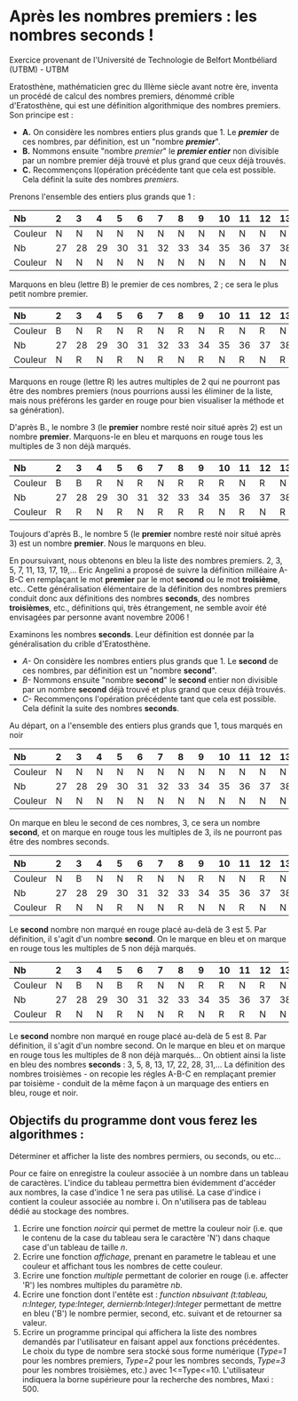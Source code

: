 # Après les nombres premiers : les nombres seconds !
Exercice provenant de l'Université de Technologie de Belfort Montbéliard (UTBM) - UTBM

Eratosthène, mathématicien grec du IIIème siècle avant notre ère, inventa un procédé de calcul des nombres premiers, dénommé crible d'Eratosthène, qui est une définition algorithmique des nombres premiers. Son principe est :
- **A.** On considère les nombres entiers plus grands que 1. Le ***premier*** de ces nombres, par définition, est un "nombre ***premier***".
- **B.** Nommons ensuite "nombre *premier*" le ***premier entier*** non divisible par un nombre premier déjà trouvé et plus grand que ceux déjà trouvés.
- **C.** Recommençons l(opération précédente tant que cela est possible. Cela définit la suite des nombres *premiers*.

Prenons l'ensemble des entiers plus grands que 1 :

| Nb      |  2 |  3 |  4 |  5 |  6 |  7 |  8 |  9 | 10 | 11 | 12 | 13 | 14 | 15 | 16 | 17 | 18 | 19 | 20 | 21 | 22 | 23 | 24 | 25 | 26 |
| :------ | :- | :- | :- | :- | :- | :- | :- | :- | :- | :- | :- | :- | :- | :- | :- | :- | :- | :- | :- | :- | :- | :- | :- | :- | :- |
| Couleur |  N |  N |  N |  N |  N |  N |  N |  N |  N |  N |  N |  N |  N |  N |  N |  N |  N |  N |  N |  N |  N |  N |  N |  N |  N |
| Nb      | 27 | 28 | 29 | 30 | 31 | 32 | 33 | 34 | 35 | 36 | 37 | 38 | 39 | 40 | 41 | 42 | 43 | 44 | 45 | 46 | 47 | 48 |    |    |    |
| Couleur |  N |  N |  N |  N |  N |  N |  N |  N |  N |  N |  N |  N |  N |  N |  N |  N |  N |  N |  N |  N |  N |  N |    |    |    |

Marquons en bleu (lettre B) le premier de ces nombres, 2 ; ce sera le plus petit nombre premier.

| Nb      |  2 |  3 |  4 |  5 |  6 |  7 |  8 |  9 | 10 | 11 | 12 | 13 | 14 | 15 | 16 | 17 | 18 | 19 | 20 | 21 | 22 | 23 | 24 | 25 | 26 |
| :------ | :- | :- | :- | :- | :- | :- | :- | :- | :- | :- | :- | :- | :- | :- | :- | :- | :- | :- | :- | :- | :- | :- | :- | :- | :- |
| Couleur |  B |  N |  R |  N |  R |  N |  R |  N |  R |  N |  R |  N |  R |  N |  R |  N |  R |  N |  R |  N |  R |  N |  R |  N |  R |
| Nb      | 27 | 28 | 29 | 30 | 31 | 32 | 33 | 34 | 35 | 36 | 37 | 38 | 39 | 40 | 41 | 42 | 43 | 44 | 45 | 46 | 47 | 48 |    |    |    |
| Couleur |  N |  R |  N |  R |  N |  R |  N |  R |  N |  R |  N |  R |  N |  R |  N |  R |  N |  R |  N |  R |  N |  R |    |    |    |

Marquons en rouge (lettre R) les autres multiples de 2 qui ne pourront pas être des nombres premiers (nous pourrions aussi les éliminer de la liste, mais nous préférons les garder en rouge pour bien visualiser la méthode et sa génération).

D'après B., le nombre 3 (le **premier** nombre resté noir situé après 2) est un nombre **premier**. Marquons-le en bleu et marquons en rouge tous les multiples de 3 non déjà marqués.

| Nb      |  2 |  3 |  4 |  5 |  6 |  7 |  8 |  9 | 10 | 11 | 12 | 13 | 14 | 15 | 16 | 17 | 18 | 19 | 20 | 21 | 22 | 23 | 24 | 25 | 26 |
| :------ | :- | :- | :- | :- | :- | :- | :- | :- | :- | :- | :- | :- | :- | :- | :- | :- | :- | :- | :- | :- | :- | :- | :- | :- | :- |
| Couleur |  B |  B |  R |  N |  R |  N |  R |  R |  R |  N |  R |  N |  R |  R |  R |  N |  R |  N |  R |  R |  R |  N |  R |  N |  R |
| Nb      | 27 | 28 | 29 | 30 | 31 | 32 | 33 | 34 | 35 | 36 | 37 | 38 | 39 | 40 | 41 | 42 | 43 | 44 | 45 | 46 | 47 | 48 |    |    |    |
| Couleur |  R |  R |  N |  R |  N |  R |  R |  R |  N |  R |  N |  R |  R |  R |  N |  R |  N |  R |  R |  R |  N |  R |    |    |    |

Toujours d'après B., le nombre 5 (le **premier** nombre resté noir situé après 3) est un nombre **premier**. Nous le marquons en bleu.

En poursuivant, nous obtenons en bleu la liste des nombres premiers.
2, 3, 5, 7, 11, 13, 17, 19,...
Eric Angelini a proposé de suivre la définition milléaire A-B-C en remplaçant le mot **premier** par le mot **second** ou le mot **troisième**, etc.. Cette généralisation élémentaire de la définition des nombres premiers conduit donc aux définitions des nombres **seconds**, des nombres **troisièmes**, etc., définitions qui, très étrangement, ne semble avoir été envisagées par personne avant novembre 2006 !

Examinons les nombres **seconds**. Leur définition est donnée par la généralisation du crible d'Eratosthène.
- *A-* On considère les nombres entiers plus grands que 1. Le **second** de ces nombres, par définition est un "nombre **second**".
- *B-* Nommons ensuite "nombre **second**" le **second** entier non divisible par un nombre **second** déjà trouvé et plus grand que ceux déjà trouvés.
- *C-* Recommençons l'opération précédente tant que cela est possible. Cela définit la suite des nombres **seconds**.

Au départ, on a l'ensemble des entiers plus grands que 1, tous marqués en noir

| Nb      |  2 |  3 |  4 |  5 |  6 |  7 |  8 |  9 | 10 | 11 | 12 | 13 | 14 | 15 | 16 | 17 | 18 | 19 | 20 | 21 | 22 | 23 | 24 | 25 | 26 |
| :------ | :- | :- | :- | :- | :- | :- | :- | :- | :- | :- | :- | :- | :- | :- | :- | :- | :- | :- | :- | :- | :- | :- | :- | :- | :- |
| Couleur |  N |  N |  N |  N |  N |  N |  N |  N |  N |  N |  N |  N |  N |  N |  N |  N |  N |  N |  N |  N |  N |  N |  N |  N |  N |
| Nb      | 27 | 28 | 29 | 30 | 31 | 32 | 33 | 34 | 35 | 36 | 37 | 38 | 39 | 40 | 41 | 42 | 43 | 44 | 45 | 46 | 47 | 48 |    |    |    |
| Couleur |  N |  N |  N |  N |  N |  N |  N |  N |  N |  N |  N |  N |  N |  N |  N |  N |  N |  N |  N |  N |  N |  N |    |    |    |

On marque en bleu le second de ces nombres, 3, ce sera un nombre **second**, et on marque en rouge tous les multiples de 3, ils ne pourront pas être des nombres seconds.

| Nb      |  2 |  3 |  4 |  5 |  6 |  7 |  8 |  9 | 10 | 11 | 12 | 13 | 14 | 15 | 16 | 17 | 18 | 19 | 20 | 21 | 22 | 23 | 24 | 25 | 26 |
| :------ | :- | :- | :- | :- | :- | :- | :- | :- | :- | :- | :- | :- | :- | :- | :- | :- | :- | :- | :- | :- | :- | :- | :- | :- | :- |
| Couleur |  N |  B |  N |  N |  R |  N |  N |  R |  N |  N |  R |  N |  N |  R |  N |  N |  R |  N |  N |  R |  N |  N |  R |  N |  N |
| Nb      | 27 | 28 | 29 | 30 | 31 | 32 | 33 | 34 | 35 | 36 | 37 | 38 | 39 | 40 | 41 | 42 | 43 | 44 | 45 | 46 | 47 | 48 |    |    |    |
| Couleur |  R |  N |  N |  R |  N |  N |  R |  N |  N |  R |  N |  N |  R |  N |  N |  R |  N |  N |  R |  N |  N |  R |    |    |    |

Le **second** nombre non marqué en rouge placé au-delà de 3 est 5. Par définition, il s'agit d'un nombre **second**. On le marque en bleu et on marque en rouge tous les multiples de 5 non déjà marqués.

| Nb      |  2 |  3 |  4 |  5 |  6 |  7 |  8 |  9 | 10 | 11 | 12 | 13 | 14 | 15 | 16 | 17 | 18 | 19 | 20 | 21 | 22 | 23 | 24 | 25 | 26 |
| :------ | :- | :- | :- | :- | :- | :- | :- | :- | :- | :- | :- | :- | :- | :- | :- | :- | :- | :- | :- | :- | :- | :- | :- | :- | :- |
| Couleur |  N |  B |  N |  B |  R |  N |  N |  R |  R |  N |  R |  N |  N |  R |  N |  N |  R |  N |  R |  R |  N |  N |  R |  R |  N |
| Nb      | 27 | 28 | 29 | 30 | 31 | 32 | 33 | 34 | 35 | 36 | 37 | 38 | 39 | 40 | 41 | 42 | 43 | 44 | 45 | 46 | 47 | 48 |    |    |    |
| Couleur |  R |  N |  N |  R |  N |  N |  R |  N |  R |  R |  N |  N |  R |  R |  N |  R |  N |  N |  R |  N |  N |  R |    |    |    |

Le **second** nombre non marqué en rouge placé au-delà de 5 est 8. Par définition, il s'agit d'un nombre second. On le marque en bleu et on marque en rouge tous les multiples de 8 non déjà marqués...
On obtient ainsi la liste en bleu des nombres **seconds** : 3, 5, 8, 13, 17, 22, 28, 31,...
La définition des nombres troisièmes - on recopie les régles A-B-C en remplaçant premier par toisième - conduit de la même façon à un marquage des entiers en bleu, rouge et noir.

## Objectifs du programme dont vous ferez les algorithmes :

Déterminer et afficher la liste des nombres permiers, ou seconds, ou etc...

Pour ce faire on enregistre la couleur associée à un nombre dans un tableau de caractères. L'indice du tableau permettra bien évidemment d'accéder aux nombres, la case d'indice 1 ne sera pas utilisé. La case d'indice i contient la couleur associée au nombre i. On n'utilisera pas de tableau dédié au stockage des nombres.

1. Ecrire une fonction _noircir_ qui permet de mettre la couleur noir (i.e. que le contenu de la case du tableau sera le caractère 'N') dans chaque case d'un tableau de taille *n*.
2. Ecrire une fonction _affichage_, prenant en parametre le tableau et une couleur et affichant tous les nombres de cette couleur. 
3. Ecrire une fonction _multiple_ permettant de colorier en rouge (i.e. affecter 'R') les nombres multiples du paramètre *nb*.
4. Ecrire une fonction dont l'entête est : *function nbsuivant (t:tableau, n:Integer, type:Integer, derniernb:Integer):Integer* permettant de mettre en bleu ('B') le nombre permier, second, etc. suivant et de retourner sa valeur.
5. Ecrire un programme principal qui affichera la liste des nombres demandés par l'utilisateur en faisant appel aux fonctions précédentes. Le choix du type de nombre sera stocké sous forme numérique (*Type=1* pour les nombres premiers, *Type=2* pour les nombres seconds, *Type=3* pour les nombres troisièmes, etc.) avec 1<=Type<=10. L'utilisateur indiquera la borne supérieure pour la recherche des nombres, Maxi : 500. 
